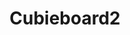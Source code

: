 ---
layout: device
title: Cubieboard2

boardname: Cubieboard2
releaseversion: v0.7
imagefile: syncloud-cubieboard2-v0.7.img
boardpicture: board-cubieboard2-case-wide.png
board-site: http://cubieboard.org/buy
storage-type: SATA
base-image-name: Cubian
base-image-url: http://www.cubian.org/downloads
schema-picture: schema-cubieboard-logo.png
---